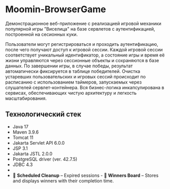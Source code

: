 # Moomin-BrowserGame 
Демонстрационное веб-приложение с реализацией игровой механики популярной игры "Виселица" на базе сервлетов с аутентификацией, построенной на сесионных куки. 

Пользователи могут регистрироваться и проходить аутентификацию, после чего получают доступ к игровой сессии. Каждой игровой сессии соответствует уникальный идентификатор, а состояние игры и время её жизни управляются через сессионные объекты и сохраняются в базе данных. По завершении игры, в случае победы, результат автоматически фиксируется в таблице победителей. Очистка устаревших пользовательских и игровых сессий происходит по расписанию с использованием таймеров, запускаемых через слушателей сервлет-контейнера. Вся бизнес-логика инкапсулирована в сервисах, обеспечивающих чистую архитектуру и легкость масштабирования. 
## Технологический стек
- Java 17
- Maven 3.9.6 
- Tomcat 11
- Jakarta Servlet API 6.0.0
- JSP 3.1
- Jakarta JSTL 2.0.0 
- PostgreSQL driver (ver. 42.7.5) 
- JDBC 4.3
- 
- 🧹 **Scheduled Cleanup** – Expired sessions - 🥇 **Winners Board** – Stores and displays winners with their completion time.
